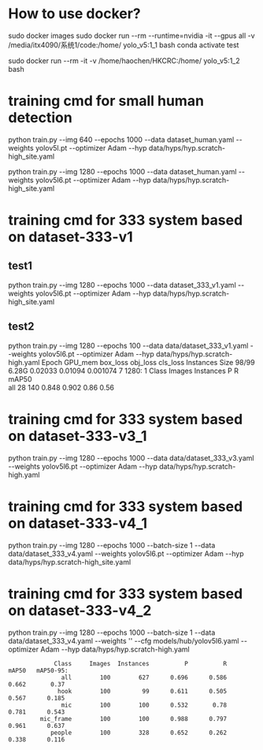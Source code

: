 # How to use docker?
sudo docker images
sudo docker run --rm --runtime=nvidia -it --gpus all -v /media/itx4090/系统1/code:/home/ yolo_v5:1_1 bash
conda activate test

sudo docker run --rm -it  -v /home/haochen/HKCRC:/home/ yolo_v5:1_2 bash

# training cmd for small human detection
python train.py --img 640 --epochs 1000 --data dataset_human.yaml --weights yolov5l.pt --optimizer Adam --hyp data/hyps/hyp.scratch-high_site.yaml

python train.py --img 1280 --epochs 1000 --data dataset_human.yaml --weights yolov5l6.pt --optimizer Adam --hyp data/hyps/hyp.scratch-high_site.yaml

# training cmd for 333 system based on dataset-333-v1

## test1
python train.py --img 1280 --epochs 1000 --data dataset_333_v1.yaml --weights yolov5l6.pt --optimizer Adam --hyp data/hyps/hyp.scratch-high_site.yaml

## test2
python train.py --img 1280 --epochs 100 --data data/dataset_333_v1.yaml --weights yolov5l6.pt --optimizer Adam --hyp data/hyps/hyp.scratch-high.yaml
      Epoch    GPU_mem   box_loss   obj_loss   cls_loss  Instances       Size
      98/99      6.28G    0.02033    0.01094   0.001074          7       1280: 1
                 Class     Images  Instances          P          R      mAP50   
                   all         28        140      0.848      0.902       0.86       0.56

# training cmd for 333 system based on dataset-333-v3_1
python train.py --img 1280 --epochs 1000 --data data/dataset_333_v3.yaml --weights yolov5l6.pt --optimizer Adam --hyp data/hyps/hyp.scratch-high.yaml

# training cmd for 333 system based on dataset-333-v4_1
python train.py --img 1280 --epochs 1000 --batch-size 1 --data data/dataset_333_v4.yaml --weights yolov5l6.pt --optimizer Adam --hyp data/hyps/hyp.scratch-high_site.yaml

# training cmd for 333 system based on dataset-333-v4_2
python train.py --img 1280 --epochs 1000 --batch-size 1 --data data/dataset_333_v4.yaml --weights '' --cfg models/hub/yolov5l6.yaml --optimizer Adam --hyp data/hyps/hyp.scratch-high.yaml

                 Class     Images  Instances          P          R      mAP50   mAP50-95: 
                   all        100        627      0.696      0.586      0.662       0.37
                  hook        100         99      0.611      0.505      0.567      0.185
                   mic        100        100      0.532       0.78      0.781      0.543
             mic_frame        100        100      0.988      0.797      0.961      0.637
                people        100        328      0.652      0.262      0.338      0.116
